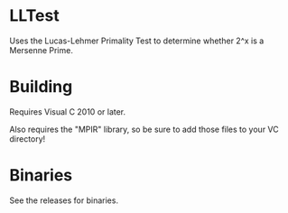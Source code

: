 # LLTest
Uses the Lucas-Lehmer Primality Test to determine whether 2^x is a Mersenne Prime.

# Building
Requires Visual C 2010 or later.

Also requires the "MPIR" library, so be sure to add those files to your VC directory!

# Binaries
See the releases for binaries.
